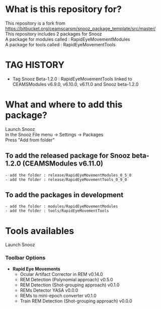 # What is this repository for?  

This repository is a fork from https://bitbucket.org/ceamscarsm/snooz_package_template/src/master/  
This repository includes 2 packages for Snooz  
A package for modules called : RapidEyeMovementModules  
A package for tools called : RapidEyeMovementTools  

# TAG HISTORY  
* Tag Snooz Beta-1.2.0 : RapidEyeMovementTools linked to CEAMSModules v6.9.0, v6.10.0, v6.11.0 and Snooz beta-1.2.0  

# What and where to add this package?  

Launch Snooz  
In the Snooz File menu -> Settings -> Packages  
Press "Add from folder"   

## To add the released package for Snooz beta-1.2.0 (CEAMSModules v6.11.0)  

	- add the folder : release/RapidEyeMovementModules_0_5_0  
	- add the folder : release/RapidEyeMovementTools_0_9_0  

## To add the packages in development  

	- add the folder : modules/RapidEyeMovementModules
	- add the folder : tools/RapidEyeMovementTools

# Tools availables  

Launch Snooz 
### Toolbar Options
- **Rapid Eye Movements**
  - Ocular Artifact Corrector in REM v0.14.0
  - REM Detection (Polynomial approach) v0.5.0
  - REM Detection (Shot-grouping approach) v0.1.0
  - REMs Detector YASA v0.0.0
  - REMs to mini-epoch converter v0.1.0
  - Train REM Detection (Shot-grouping approach) v0.0.0
	  
